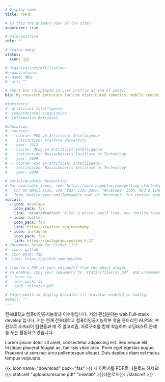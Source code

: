 ```yaml
---
# Display name
title: 이수형

# Is this the primary user of the site?
superuser: true

# Role/position
role: ''

# Status emoji
status:
  icon: 🧑🏼‍💻

# Organizations/Affiliations
#organizations:
#- name: 腾讯
#  url: ""

# Short bio (displayed in user profile at end of posts)
bio: My research interests include distributed robotics, mobile computing and programmable matter.

#interests:
#- Artificial Intelligence
#- Computational Linguistics
#- Information Retrieval

#education:
#  courses:
#  - course: PhD in Artificial Intelligence
#    institution: Stanford University
#    year: 2012
#  - course: MEng in Artificial Intelligence
#    institution: Massachusetts Institute of Technology
#    year: 2009
#  - course: BSc in Artificial Intelligence
#    institution: Massachusetts Institute of Technology
#    year: 2008

# Social/Academic Networking
# For available icons, see: https://docs.hugoblox.com/getting-started/page-builder/#icons
#   For an email link, use "fas" icon pack, "envelope" icon, and a link in the
#   form "mailto:your-email@example.com" or "#contact" for contact widget.
social:
  - icon: envelope
    icon_pack: fas
    link: 'about/#contact' # For a direct email link, use "mailto:test@example.org".
  - icon: twitter
    icon_pack: fab
    link: https://twitter.com/wowchemy
  - icon: instagram
    icon_pack: fab
    link: https://instagram.com/soo_h.17
# Uncomment below for Github link
#- icon: github
#  icon_pack: fab
#  link: https://github.com/gcushen

# Link to a PDF of your resume/CV from the About widget.
# To enable, copy your resume/CV to `static/files/cv.pdf` and uncomment the lines below.
# - icon: cv
#   icon_pack: ai
#   link: files/cv.pdf

# Enter email to display Gravatar (if Gravatar enabled in Config)
#email: ""
---
```


전북대학교 컴퓨터인공지능학과 이수형입니다. 저의 관심분야는 web Full-stack develop 입니다. 저는 현재 전북대학교 컴퓨터인공지능학부 학술 동아리인 ALPS의 부원으로 소속되어 팀원들과 매 주 알고리즘, 자료구조를 함께 학습하며 코딩테스트 문제를 푸는 활동하고 있습니다. 

Lorem ipsum dolor sit amet, consectetur adipiscing elit. Sed neque elit, tristique placerat feugiat ac, facilisis vitae arcu. Proin eget egestas augue. Praesent ut sem nec arcu pellentesque aliquet. Duis dapibus diam vel metus tempus vulputate.

{{< icon name="download" pack="fas" >}} 제 이력서를 PDF로 다운로드 하세요!{{< staticref "uploads/resume.pdf" "newtab" >}}다운로드{{< /staticref >}} 

